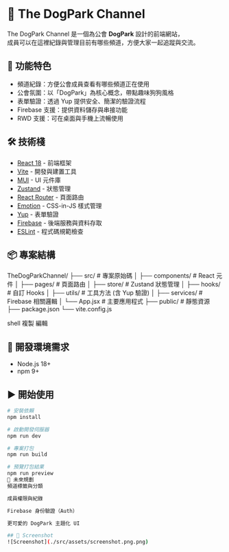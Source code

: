 # 🐶 The DogPark Channel

The DogPark Channel 是一個為公會 **DogPark** 設計的前端網站，  
成員可以在這裡紀錄與管理目前有哪些頻道，方便大家一起追蹤與交流。  

## 🚀 功能特色
- 頻道紀錄：方便公會成員查看有哪些頻道正在使用  
- 公會氛圍：以「DogPark」為核心概念，帶點趣味狗狗風格  
- 表單驗證：透過 Yup 提供安全、簡潔的驗證流程  
- Firebase 支援：提供資料儲存與串接功能  
- RWD 支援：可在桌面與手機上流暢使用  

## 🛠 技術棧
- [React 18](https://react.dev/) - 前端框架  
- [Vite](https://vitejs.dev/) - 開發與建置工具  
- [MUI](https://mui.com/) - UI 元件庫  
- [Zustand](https://zustand-demo.pmnd.rs/) - 狀態管理  
- [React Router](https://reactrouter.com/) - 頁面路由  
- [Emotion](https://emotion.sh/docs/introduction) - CSS-in-JS 樣式管理  
- [Yup](https://github.com/jquense/yup) - 表單驗證  
- [Firebase](https://firebase.google.com/) - 後端服務與資料存取  
- [ESLint](https://eslint.org/) - 程式碼規範檢查  

## 📦 專案結構
TheDogParkChannel/
├── src/ # 專案原始碼
│ ├── components/ # React 元件
│ ├── pages/ # 頁面路由
│ ├── store/ # Zustand 狀態管理
│ ├── hooks/ # 自訂 Hooks
│ ├── utils/ # 工具方法 (含 Yup 驗證)
│ ├── services/ # Firebase 相關邏輯
│ └── App.jsx # 主要應用程式
├── public/ # 靜態資源
├── package.json
└── vite.config.js

shell
複製
編輯

## 🔧 開發環境需求
- Node.js 18+  
- npm 9+  

## ▶️ 開始使用
```bash
# 安裝依賴
npm install

# 啟動開發伺服器
npm run dev

# 專案打包
npm run build

# 預覽打包結果
npm run preview
🐾 未來規劃
頻道標籤與分類

成員權限與紀錄

Firebase 身份驗證（Auth）

更可愛的 DogPark 主題化 UI

## 📸 Screenshot
![Screenshot](./src/assets/screenshot.png.png)
